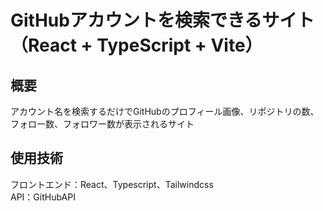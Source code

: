 # GitHubアカウントを検索できるサイト（React + TypeScript + Vite）　　　
## 概要  
アカウント名を検索するだけでGitHubのプロフィール画像、リポジトリの数、フォロー数、フォロワー数が表示されるサイト  
## 使用技術  
フロントエンド：React、Typescript、Tailwindcss  
API：GitHubAPI
